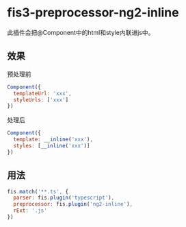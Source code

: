 # fis3-preprocessor-ng2-inline

此插件会把@Component中的html和style内联进js中。

## 效果
预处理前
```js
Component({
  templateUrl: 'xxx',
  styleUrls: ['xxx']
})
```
处理后
```js
Component({
  template: __inline('xxx'),
  styles: [__inline('xxx')]
})
```
## 用法
```js
fis.match('**.ts', {
  parser: fis.plugin('typescript'),
  preprocessor: fis.plugin('ng2-inline'),
  rExt: '.js'
})
```

